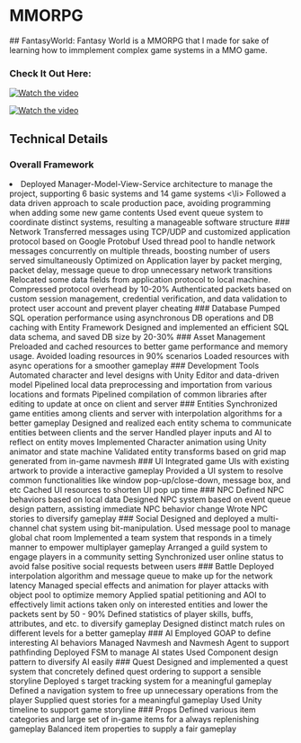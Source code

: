 # MMORPG
<div id = "Top"> </div>
## FantasyWorld:
Fantasy World is a MMORPG that I made for sake of learning how to immplement complex game systems in a MMO game.

### Check It Out Here:

[![Watch the video](/Img/FantasyWorld1.jpg)](https://youtu.be/zCu0-mWWpvc)

[![Watch the video](/Img/FantasyWorld2.jpg)](https://youtu.be/EdqBH6APfkg)

## Technical Details
### Overall Framework
<li> Deployed Manager-Model-View-Service architecture to manage the project, supporting 6 basic systems and 14 game systems <\li>
Followed a data driven approach to scale production pace, avoiding programming when adding some new game contents
Used event queue system to coordinate distinct systems, resulting a manageable software structure
### Network
Transferred messages using TCP/UDP and customized application protocol based on Google Protobuf
Used thread pool to handle network messages concurrently on multiple threads, boosting number of users served simultaneously
Optimized on Application layer by packet merging, packet delay, message queue to drop unnecessary network transitions
Relocated some data fields from application protocol to local machine. Compressed protocol overhead by 10-20%
Authenticated packets based on custom session management,  credential verification, and data validation to protect user account and prevent player cheating
### Database
Pumped SQL operation performance using asynchronous DB operations and DB caching with Entity Framework
Designed and implemented an efficient SQL data schema, and saved DB size by 20-30%
### Asset Management
Preloaded and cached resources to better game performance and memory usage. Avoided loading resources in 90% scenarios
Loaded resources with async operations for a smoother gameplay
### Development Tools
Automated character and level designs with Unity Editor and data-driven model
Pipelined local data preprocessing and importation from various locations and formats
Pipelined compilation of common libraries after editing to update at once on client and server
### Entities
Synchronized game entities among clients and server with interpolation algorithms for a better gameplay
Designed and realized each entity schema to communicate entities between clients and the server
Handled player inputs and AI to reflect on entity moves
Implemented Character animation using Unity animator and state machine
Validated entity transforms based on grid map generated from in-game navmesh
### UI
Integrated game UIs with existing artwork to provide a interactive gameplay
Provided a UI system to resolve common functionalities like window pop-up/close-down, message box, and etc
Cached UI resources to shorten UI pop up time
### NPC
Defined NPC behaviors based on local data
Designed NPC system based on event queue design pattern, assisting immediate NPC behavior change
Wrote NPC stories to diversify gameplay
### Social
Designed and deployed a multi-channel chat system using bit-manipulation. Used message pool to manage global chat room
Implemented a team system that responds in a timely manner to empower multiplayer gameplay
Arranged a guild system to engage players in a community setting
Synchronized user online status to avoid false positive social requests between users
### Battle
Deployed interpolation algorithm and message queue to make up for the network latency
Managed special effects and animation for player attacks with object pool to optimize memory
Applied spatial petitioning and AOI to effectively limit actions taken only on interested entities and lower the packets sent by 50 - 90%
Defined statistics of player skills, buffs, attributes, and etc. to diversify gameplay
Designed distinct match rules on different levels for a better gameplay
### AI
Employed GOAP to define interesting AI behaviors
Managed Navmesh and Navmesh Agent to support pathfinding
Deployed FSM to manage AI states
Used Component design pattern to diversify AI easily
### Quest
Designed and implemented a quest system that concretely defined quest ordering to support a sensible storyline
Deployed s target tracking system for a meaningful gameplay
Defined a navigation system to free up unnecessary operations from the player
Supplied quest stories for a meaningful gameplay
Used Unity timeline to support game storyline
### Props
Defined various item categories and large set of in-game items for a always replenishing gameplay
Balanced item properties to supply a fair gameplay

